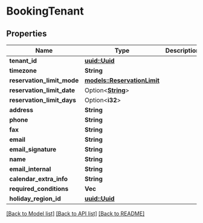 # BookingTenant

## Properties

Name | Type | Description | Notes
------------ | ------------- | ------------- | -------------
**tenant_id** | [**uuid::Uuid**](uuid::Uuid.md) |  | 
**timezone** | **String** |  | 
**reservation_limit_mode** | [**models::ReservationLimit**](ReservationLimit.md) |  | 
**reservation_limit_date** | Option<[**String**](string.md)> |  | [optional]
**reservation_limit_days** | Option<**i32**> |  | [optional]
**address** | **String** |  | 
**phone** | **String** |  | 
**fax** | **String** |  | 
**email** | **String** |  | 
**email_signature** | **String** |  | 
**name** | **String** |  | 
**email_internal** | **String** |  | 
**calendar_extra_info** | **String** |  | 
**required_conditions** | **Vec<String>** |  | 
**holiday_region_id** | [**uuid::Uuid**](uuid::Uuid.md) |  | 

[[Back to Model list]](../README.md#documentation-for-models) [[Back to API list]](../README.md#documentation-for-api-endpoints) [[Back to README]](../README.md)


